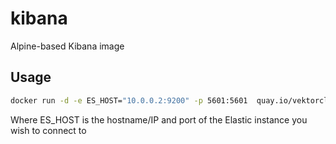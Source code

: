 # kibana

Alpine-based Kibana image

## Usage

```bash
docker run -d -e ES_HOST="10.0.0.2:9200" -p 5601:5601  quay.io/vektorcloud/kibana:5
```

Where ES_HOST is the hostname/IP and port of the Elastic instance you wish to connect to
